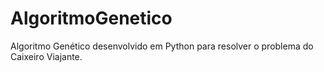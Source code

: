 # AlgoritmoGenetico
Algoritmo Genético desenvolvido em Python para resolver o problema do Caixeiro Viajante.
